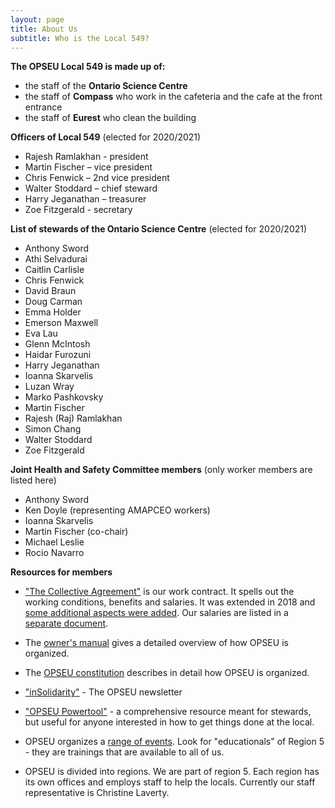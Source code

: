 ```yaml
---
layout: page
title: About Us
subtitle: Who is the Local 549?
---
```


**The OPSEU Local 549 is made up of:**
- the staff of the **Ontario Science Centre**
- the staff of **Compass** who work in the cafeteria and the cafe at the front entrance
- the staff of **Eurest** who clean the building

**Officers of Local 549** (elected for 2020/2021)
- Rajesh Ramlakhan - president
- Martin Fischer – vice president
- Chris Fenwick – 2nd vice president
- Walter Stoddard – chief steward
- Harry Jeganathan – treasurer
- Zoe Fitzgerald - secretary
 
**List of stewards of the Ontario Science Centre** (elected for 2020/2021)
- Anthony Sword
- Athi Selvadurai
- Caitlin Carlisle
- Chris Fenwick
- David Braun
- Doug Carman
- Emma Holder
- Emerson Maxwell
- Eva Lau
- Glenn McIntosh
- Haidar Furozuni
- Harry Jeganathan
- Ioanna Skarvelis
- Luzan Wray
- Marko Pashkovsky
- Martin Fischer
- Rajesh (Raj) Ramlakhan
- Simon Chang
- Walter Stoddard
- Zoe Fitzgerald

**Joint Health and Safety Committee members** (only worker members are listed here)
- Anthony Sword
- Ken Doyle (representing AMAPCEO workers)
- Ioanna Skarvelis
- Martin Fischer (co-chair)
- Michael Leslie
- Rocio Navarro


**Resources for members**

- ["The Collective Agreement"](https://opseu.org/wp-content/uploads/2016/06/2015-2017_opseu_central_unified_agreement_-_final.pdf) is our work contract. It spells out the working conditions, benefits and salaries. It was extended in 2018 and [some additional aspects were added](https://opseu.org/wp-content/uploads/2018/05/2018-2021_ops_unified_extension_agreement.pdf). Our salaries are listed in a [separate document](https://opseu.org/wp-content/uploads/2019/05/copy_of_opseu_salary_schedule_2017-2021_unified_send.pdf).

- The [owner's manual](https://opseu.org/information/owners-manual/12067/) gives a detailed overview of how OPSEU is organized.

- The [OPSEU constitution](https://opseu.org/information/tools-and-resources/ontario-public-service-employees-union-constitution-2019/92827/) describes in detail how OPSEU is organized.

- ["inSolidarity"](https://opseu.org/solidarity/) - The OPSEU newsletter

- ["OPSEU Powertool"](https://opseu.org/wp-content/uploads/2015/04/2015-04_en_powertool.pdf) - a comprehensive resource meant for stewards, but useful for anyone interested in how to get things done at the local. 

- OPSEU organizes a [range of events](https://opseu.org/events/). Look for "educationals" of Region 5 - they are trainings that are available to all of us.

- OPSEU is divided into regions. We are part of region 5. Each region has its own offices and employs staff to help the locals. Currently our staff representative is Christine Laverty. 

